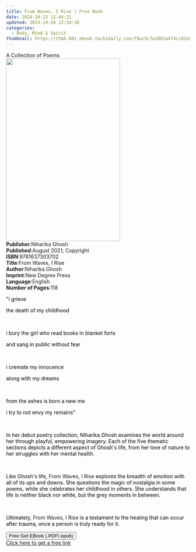 ```yaml
---
title: From Waves, I Rise | Free Book
date: 2024-10-23 12:44:21
updated: 2024-10-26 12:34:38
categories:
  - Body, Mind & Spirit
thumbnail: https://thmb-001-ebook.techidaily.com/f9ac9cfe2881a474cc82a9da51933b7d2f2814d8882beea7d18d94669b52012e.jpg
---
```

<main id="book-container">
  <div class="flex flex-col">
    <div class="book-brief flex-1 py-6 px-4 sm:p-6 md:py-10 md:px-8">
      <!-- brief-->
      <div class="book-brief-main">A Collection of Poems</div>
    </div>
    <div
      class="book-meta-info flex-1 grid gap-4 col-start-1 col-end-3 row-start-1 sm:mb-6 sm:grid-cols-4 lg:gap-6 lg:col-start-2 lg:row-end-6 lg:row-span-6 lg:mb-0"
    >
      <div
        class="book-meta-info-left place-content-center mt-4 p-4 text-sm leading-6 col-start-2 col-span-2 dark:text-slate-400"
      >
        <img
          class="w-full h-500 object-cover rounded-lg sm:h-255 sm:col-span-2 lg:col-span-full"
          src="https://img-001-ebook.techidaily.com/48a6c6dcf89944c9c5e7f3d547850360d9d33fe751022e9d2496e8fa319deb27.jpg"
          alt=""
          width="312"
          height="500"
        />
      </div>
      <div
        class="book-meta-info-right mt-2 col-start-1 row-start-2 col-span-3 self-center"
      >
        <!-- meta data  -->
        <div class="flex flex-col px-4 md:px-8">
          <div class="flex-1">
            <strong>Publisher</strong>:<span class="px-2">Niharika Ghosh</span>
          </div>
          <div class="flex-1">
            <strong>Published</strong>:<span class="px-2"
              >August 2021; Copyright</span
            >
          </div>
          <div class="flex-1">
            <strong>ISBN</strong>:<span class="px-2">9781637303702</span>
          </div>
          <div class="flex-1">
            <strong>Title</strong>:<span class="px-2">From Waves, I Rise</span>
          </div>
          <div class="flex-1">
            <strong>Author</strong>:<span class="px-2">Niharika Ghosh</span>
          </div>
          <div class="flex-1">
            <strong>Imprint</strong>:<span class="px-2">New Degree Press</span>
          </div>
          <div class="flex-1">
            <strong>Language</strong>:<span class="px-2">English</span>
          </div>
          <div class="flex-1">
            <strong>Number of Pages</strong>:<span class="px-2">118</span>
          </div>
        </div>
      </div>
    </div>
    <div class="book-description flex-1 py-6 px-4 sm:p-6 md:py-10 md:px-8">
      <div class="book-description-main">
        <div accordion-content="" id="description">
          <p><span style="color: rgb(0, 0, 0)">"i grieve&nbsp;</span></p>
          <p>
            <span style="color: rgb(0, 0, 0)"
              >the death of my childhood&nbsp;</span
            >
          </p>
          <p><br /></p>
          <p>
            <span style="color: rgb(0, 0, 0)"
              >i bury the girl who read books in blanket forts</span
            >
          </p>
          <p>
            <span style="color: rgb(0, 0, 0)"
              >and sang in public without fear&nbsp;</span
            >
          </p>
          <p><br /></p>
          <p>
            <span style="color: rgb(0, 0, 0)"
              >i cremate my innocence&nbsp;</span
            >
          </p>
          <p>
            <span style="color: rgb(0, 0, 0)">along with my dreams&nbsp;</span>
          </p>
          <p><br /></p>
          <p>
            <span style="color: rgb(0, 0, 0)"
              >from the ashes is born a new me</span
            >
          </p>
          <p>
            <span style="color: rgb(0, 0, 0)"
              >i try to not envy my remains"&nbsp;</span
            >
          </p>
          <p><br /></p>
          <p>
            <span style="color: rgb(0, 0, 0)"
              >In her debut poetry collection, Niharika Ghosh examines the world
              around her through playful, empowering imagery. Each of the five
              thematic sections depicts a different aspect of Ghosh's life, from
              her love of nature to her struggles with her mental
              health.&nbsp;</span
            >
          </p>
          <p><br /></p>
          <p>
            <span style="color: rgb(0, 0, 0)">Like Ghosh's life,&nbsp;</span
            >From Waves, I Rise<span style="color: rgb(0, 0, 0)"
              >&nbsp;explores the breadth of emotion with all of its ups and
              downs. She questions the magic of nostalgia in some poems, while
              she celebrates her childhood in others. She understands that life
              is neither black nor white, but the grey moments in
              between.&nbsp;</span
            >
          </p>
          <p><br /></p>
          <p>
            <span style="color: rgb(0, 0, 0)">Ultimately,&nbsp;</span>From
            Waves, I Rise&nbsp;<span style="color: rgb(0, 0, 0)"
              >is a testament to the healing that can occur after trauma, once a
              person is truly ready for it.&nbsp;<span></span
            ></span>
          </p>
        </div>
        <div class="accordion-fader"></div>
      </div>
    </div>
    <div class="book-excerpts flex-1 py-6 px-4 sm:p-6 md:py-10 md:px-8"></div>
    <div
      class="book-about-author flex-1 py-6 px-4 sm:p-6 md:py-10 md:px-8"
    ></div>
    <div class="book-free-get flex-1 py-6 px-4 sm:p-6 md:py-10 md:px-8">
      <button
        id="btn-free-get"
        class="bg-blue-500 hover:bg-blue-700 text-white font-bold py-2 px-4 rounded"
      >
        Free Get EBook (.PDF/.epub)
      </button>
      <div id="countdown-display" class="px-2 text-lg mt-2"></div>
      <a
        id="free-link"
        class="hidden bg-blue-500 hover:bg-blue-700 text-white font-bold py-2 px-4 rounded"
        href="https://www.ebooks.com/en-us/book/210361835/from-waves-i-rise/niharika-ghosh/"
        target="_blank"
        >Click here to get a free link</a
      >
    </div>
    <script>
      let countdownTime = 0;
      let countdownInterval = null;
      document
        .getElementById('btn-free-get')
        .addEventListener('click', startCountdown);
      function startCountdown() {
        countdownTime = new Date().getTime() + 60000 * 3;
        countdownInterval = setInterval(updateCountdown, 1000);
        document.getElementById('btn-free-get').disabled = true;
        document
          .getElementById('btn-free-get')
          .classList.add('bg-gray-500', 'cursor-not-allowed');
      }
      function updateCountdown() {
        let currentTime = new Date().getTime();
        let timeLeft = countdownTime - currentTime;
        let secondsLeft = Math.floor(timeLeft / 1000);
        document.getElementById('countdown-display').innerHTML =
          `Remaining time: ${secondsLeft} seconds.`;
        if (secondsLeft <= 0) {
          clearInterval(countdownInterval);
          document.getElementById('btn-free-get').classList.add('hidden');
          document.getElementById('free-link').classList.remove('hidden');
          document.getElementById('countdown-display').innerHTML = '';
        }
      }
    </script>
  </div>
</main>
